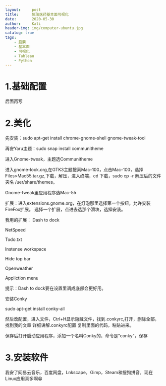 ```yaml
---
layout:     post
title:      恒瑞医药基本面可视化
date:       2020-05-30
author:     Kali
header-img: img/computer-ubuntu.jpg
catalog: true
tags:
    - 股票
    - 基本面
    - 可视化
    - Tableau
    - Python
---
```



# 1.基础配置

后面再写


# 2.美化

先安装：sudo apt-get install chrome-gnome-shell gnome-tweak-tool

再安Yaru主题：sudo snap install communitheme

进入Gnome-tweak，主题选Communitheme

进入gnome-look.org,在GTK3主题搜索Mac-100，点击Mac-100，选择Files>Mac55.tar.gz,下载，解压，进入终端，cd 下载，sudo cp -r 解压后的文件夹名 /uer/share/themes。

Gnome-tweak里应用程序选Mac-55

扩展：进入extensions.gnome.org，在灯泡那里选择第一个按钮，允许安装FireFox扩展。
选择一个扩展，点进去选那个滑块，选择安装。

我用的扩展：
Dash to dock

NetSpeed

Todo.txt

Instense workspace

Hide top bar

Openweather

Appliction menu

提示：Dash to dock要在设置里调成底部会更好用。

安装Conky

sudo apt-get install conky-all

然后改配置，进入文件，Ctrl+H显示隐藏文件，找到.conkyrc,打开，删除全部，找到我的文章 详细讲解.conkyrc配置 复制里面的代码，粘贴进来。

保存后打开启动应用程序，添加一个名叫Conky的，命令是"conky"，保存


# 3.安装软件

我安了网易云音乐，百度网盘，Lnkscape，Gimp，Steam和搜狗拼音，现在Linux应用真多啊😁











